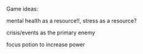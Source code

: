 Game ideas:

mental health as a resource!!, stress as a resource?

crisis/events as the primary enemy

focus potion to increase power 
